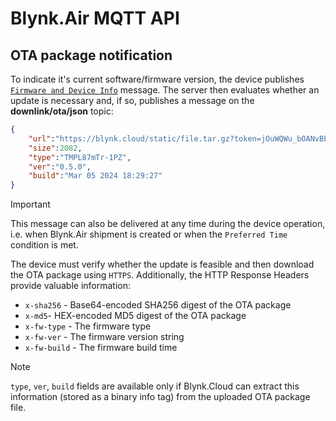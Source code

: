 # Blynk.Air MQTT API

## OTA package notification

To indicate it's current software/firmware version, the device publishes [`Firmware and Device Info`](authentication.md#firmware-and-device-info) message.
The server then evaluates whether an update is necessary and, if so, publishes a message on the **downlink/ota/json** topic:

```json
{
    "url":"https://blynk.cloud/static/file.tar.gz?token=jOuWQWu_bOANvBPzz4LllPDMk7sYAAQMa",
    "size":2082,
    "type":"TMPL87mTr-1PZ",
    "ver":"0.5.0",
    "build":"Mar 05 2024 18:29:27"
}
```

> [!IMPORTANT]
> This message can also be delivered at any time during the device operation, i.e. when Blynk.Air shipment is created
> or when the `Preferred Time` condition is met.

The device must verify whether the update is feasible and then download the OTA package using `HTTPS`.
Additionally, the HTTP Response Headers provide valuable information:

- `x-sha256` - Base64-encoded SHA256 digest of the OTA package
- `x-md5`- HEX-encoded MD5 digest of the OTA package
- `x-fw-type` - The firmware type
- `x-fw-ver` - The firmware version string
- `x-fw-build` - The firmware build time

> [!NOTE]
> `type`, `ver`, `build` fields are available only if Blynk.Cloud can extract this information (stored as a binary info tag) from the uploaded OTA package file.

